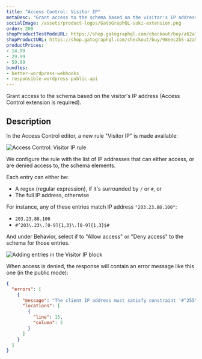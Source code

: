 ```yaml
---
title: "Access Control: Visitor IP"
metaDesc: "Grant access to the schema based on the visitor's IP address (Access Control extension is required)."
socialImage: /assets/product-logos/GatoGraphQL-suki-extension.png
order: 200
shopProductTestModeURL: https://shop.gatographql.com/checkout/buy/a62a717d-d0b7-4b9d-ad1b-c3ca0bdaca45
shopProductURL: https://shop.gatographql.com/checkout/buy/98eec2b5-a2a5-41a6-b962-6360ffe929b5
productPrices:
- 14.99
- 29.99
- 59.99
bundles:
- better-wordpress-webhooks
- responsible-wordpress-public-api
---
```


Grant access to the schema based on the visitor's IP address (Access Control extension is required).

## Description

In the Access Control editor, a new rule "Visitor IP" is made available:

![Access Control: Visitor IP rule](/assets/extensions/upstream-pro/acl-rule-visitor-ip.png "Access Control: Visitor IP rule")

We configure the rule with the list of IP addresses that can either access, or are denied access to, the schema elements.

Each entry can either be:

- A regex (regular expression), if it's surrounded by `/` or `#`, or
- The full IP address, otherwise

For instance, any of these entries match IP address `"203.23.88.100"`:

- `203.23.88.100`
- `#^203\.23\.[0-9]{1,3}\.[0-9]{1,3}$#`

And under Behavior, select if to "Allow access" or "Deny access" to the schema for those entries.

![Adding entries in the Visitor IP block](/assets/extensions/upstream-pro/acl-rule-visitor-ip-block.png "Adding entries in the Visitor IP block")

When access is denied, the response will contain an error message like this one (in the public mode):

```json
{
  "errors": [
    {
      "message": "The client IP address must satisfy constraint '#^255\\.[0-9]{1,3}\\.[0-9]{1,3}\\.[0-9]{1,3}$#' to access field 'karma' for type 'Comment' (your IP address is '172.19.0.2')",
      "locations": [
        {
          "line": 15,
          "column": 5
        }
      ]
    }
  ]
}
```

<!-- ## Bundles including extension

- [“All in One Toolbox for WordPress” Bundle](../../bundles/all-in-one-toolbox-for-wordpress)
- [“Responsible WordPress Public API” Bundle](../../bundles/responsible-wordpress-public-api) -->
